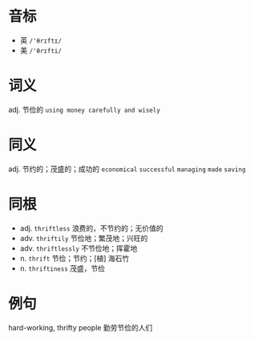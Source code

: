 # 音标

- 英 `/'θrɪftɪ/`
- 美 `/'θrɪfti/`

# 词义

adj. 节俭的
`using money carefully and wisely`

# 同义

adj. 节约的；茂盛的；成功的
`economical` `successful` `managing` `made` `saving`

# 同根

- adj. `thriftless` 浪费的，不节约的；无价值的
- adv. `thriftily` 节俭地；繁茂地；兴旺的
- adv. `thriftlessly` 不节俭地；挥霍地
- n. `thrift` 节俭；节约；[植] 海石竹
- n. `thriftiness` 茂盛，节俭

# 例句

hard-working, thrifty people
勤劳节俭的人们


